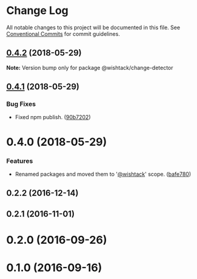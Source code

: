 # Change Log

All notable changes to this project will be documented in this file.
See [Conventional Commits](https://conventionalcommits.org) for commit guidelines.

<a name="0.4.2"></a>
## [0.4.2](https://github.com/wishtack/wishtack-steroids/compare/@wishtack/change-detector@0.4.1...@wishtack/change-detector@0.4.2) (2018-05-29)




**Note:** Version bump only for package @wishtack/change-detector

<a name="0.4.1"></a>
## [0.4.1](https://github.com/wishtack/wishtack-steroids/compare/@wishtack/change-detector@0.4.0...@wishtack/change-detector@0.4.1) (2018-05-29)


### Bug Fixes

* Fixed npm publish. ([90b7202](https://github.com/wishtack/wishtack-steroids/commit/90b7202))




<a name="0.4.0"></a>
# 0.4.0 (2018-05-29)


### Features

* Renamed packages and moved them to '[@wishtack](https://github.com/wishtack)' scope. ([bafe780](https://github.com/wishtack/wishtack-steroids/commit/bafe780))



<a name="0.2.2"></a>
## 0.2.2 (2016-12-14)



<a name="0.2.1"></a>
## 0.2.1 (2016-11-01)



<a name="0.2.0"></a>
# 0.2.0 (2016-09-26)



<a name="0.1.0"></a>
# 0.1.0 (2016-09-16)
